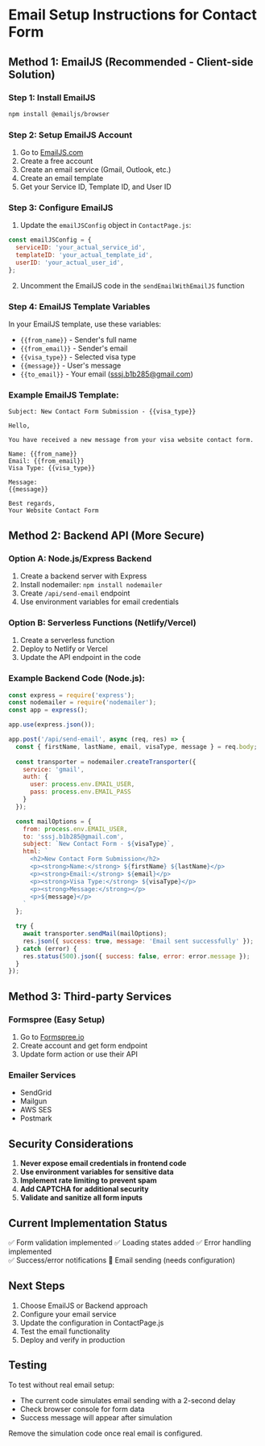 # Email Setup Instructions for Contact Form

## Method 1: EmailJS (Recommended - Client-side Solution)

### Step 1: Install EmailJS
```bash
npm install @emailjs/browser
```

### Step 2: Setup EmailJS Account
1. Go to [EmailJS.com](https://www.emailjs.com/)
2. Create a free account
3. Create an email service (Gmail, Outlook, etc.)
4. Create an email template
5. Get your Service ID, Template ID, and User ID

### Step 3: Configure EmailJS
1. Update the `emailJSConfig` object in `ContactPage.js`:
```javascript
const emailJSConfig = {
  serviceID: 'your_actual_service_id',
  templateID: 'your_actual_template_id', 
  userID: 'your_actual_user_id',
};
```

2. Uncomment the EmailJS code in the `sendEmailWithEmailJS` function

### Step 4: EmailJS Template Variables
In your EmailJS template, use these variables:
- `{{from_name}}` - Sender's full name
- `{{from_email}}` - Sender's email
- `{{visa_type}}` - Selected visa type
- `{{message}}` - User's message
- `{{to_email}}` - Your email (sssj.b1b285@gmail.com)

### Example EmailJS Template:
```
Subject: New Contact Form Submission - {{visa_type}}

Hello,

You have received a new message from your visa website contact form.

Name: {{from_name}}
Email: {{from_email}}
Visa Type: {{visa_type}}

Message:
{{message}}

Best regards,
Your Website Contact Form
```

## Method 2: Backend API (More Secure)

### Option A: Node.js/Express Backend
1. Create a backend server with Express
2. Install nodemailer: `npm install nodemailer`
3. Create `/api/send-email` endpoint
4. Use environment variables for email credentials

### Option B: Serverless Functions (Netlify/Vercel)
1. Create a serverless function
2. Deploy to Netlify or Vercel
3. Update the API endpoint in the code

### Example Backend Code (Node.js):
```javascript
const express = require('express');
const nodemailer = require('nodemailer');
const app = express();

app.use(express.json());

app.post('/api/send-email', async (req, res) => {
  const { firstName, lastName, email, visaType, message } = req.body;
  
  const transporter = nodemailer.createTransporter({
    service: 'gmail',
    auth: {
      user: process.env.EMAIL_USER,
      pass: process.env.EMAIL_PASS
    }
  });

  const mailOptions = {
    from: process.env.EMAIL_USER,
    to: 'sssj.b1b285@gmail.com',
    subject: `New Contact Form - ${visaType}`,
    html: `
      <h2>New Contact Form Submission</h2>
      <p><strong>Name:</strong> ${firstName} ${lastName}</p>
      <p><strong>Email:</strong> ${email}</p>
      <p><strong>Visa Type:</strong> ${visaType}</p>
      <p><strong>Message:</strong></p>
      <p>${message}</p>
    `
  };

  try {
    await transporter.sendMail(mailOptions);
    res.json({ success: true, message: 'Email sent successfully' });
  } catch (error) {
    res.status(500).json({ success: false, error: error.message });
  }
});
```

## Method 3: Third-party Services

### Formspree (Easy Setup)
1. Go to [Formspree.io](https://formspree.io/)
2. Create account and get form endpoint
3. Update form action or use their API

### Emailer Services
- SendGrid
- Mailgun  
- AWS SES
- Postmark

## Security Considerations

1. **Never expose email credentials in frontend code**
2. **Use environment variables for sensitive data**
3. **Implement rate limiting to prevent spam**
4. **Add CAPTCHA for additional security**
5. **Validate and sanitize all form inputs**

## Current Implementation Status

✅ Form validation implemented
✅ Loading states added
✅ Error handling implemented  
✅ Success/error notifications
🔄 Email sending (needs configuration)

## Next Steps

1. Choose EmailJS or Backend approach
2. Configure your email service
3. Update the configuration in ContactPage.js
4. Test the email functionality
5. Deploy and verify in production

## Testing

To test without real email setup:
- The current code simulates email sending with a 2-second delay
- Check browser console for form data
- Success message will appear after simulation

Remove the simulation code once real email is configured.